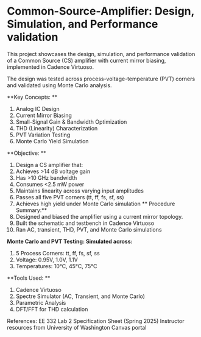 # Common-Source-Amplifier: Design, Simulation, and Performance validation 
This project showcases the design, simulation, and performance validation of a Common Source (CS) amplifier with current mirror biasing, implemented in Cadence Virtuoso.

The design was tested across process-voltage-temperature (PVT) corners and validated using Monte Carlo analysis.

**Key Concepts: **

1. Analog IC Design
2. Current Mirror Biasing
3. Small-Signal Gain & Bandwidth Optimization
4. THD (Linearity) Characterization
5. PVT Variation Testing
6. Monte Carlo Yield Simulation

**Objective: **

1. Design a CS amplifier that:
2. Achieves >14 dB voltage gain
3. Has >10 GHz bandwidth
4. Consumes <2.5 mW power
5. Maintains linearity across varying input amplitudes
6. Passes all five PVT corners (tt, ff, fs, sf, ss)
7. Achieves high yield under Monte Carlo simulation
**
Procedure Summary:**
1. Designed and biased the amplifier using a current mirror topology.
2. Built the schematic and testbench in Cadence Virtuoso
3. Ran AC, transient, THD, PVT, and Monte Carlo simulations


**Monte Carlo and PVT Testing: 
Simulated across:**

1. 5 Process Corners: tt, ff, fs, sf, ss
2. Voltage: 0.95V, 1.0V, 1.1V
3. Temperatures: 10°C, 45°C, 75°C


**Tools Used: **

1. Cadence Virtuoso
2. Spectre Simulator (AC, Transient, and Monte Carlo)
3. Parametric Analysis
4. DFT/FFT for THD calculation

References:
EE 332 Lab 2 Specification Sheet (Spring 2025)
Instructor resources from University of Washington Canvas portal



